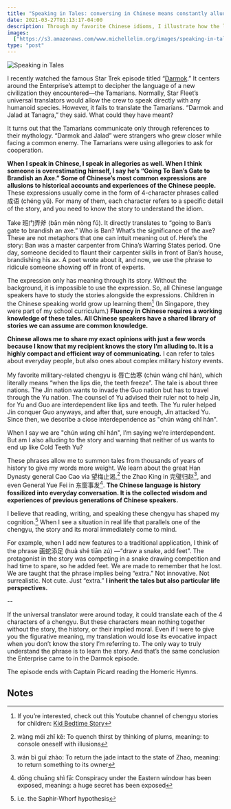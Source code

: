 ```yaml
---
title: "Speaking in Tales: conversing in Chinese means constantly alluding to folklore"
date: 2021-03-27T01:13:17-04:00
description: Through my favorite Chinese idioms, I illustrate how the language efficiently packs historical folklore into 4-character expressions and discuss the implications.
images:
  ["https://s3.amazonaws.com/www.michellelim.org/images/speaking-in-tales.jpg"]
type: "post"
---
```


![Speaking in Tales](https://s3.amazonaws.com/www.michellelim.org/images/speaking-in-tales.jpg "'Winged Spirits' from the National Museum of Asian Art")

I recently watched the famous Star Trek episode titled “[Darmok](https://en.wikipedia.org/wiki/Darmok).” It centers around the Enterprise’s attempt to decipher the language of a new civilization they encountered—the Tamarians. Normally, Star Fleet’s universal translators would allow the crew to speak directly with any humanoid species. However, it fails to translate the Tamarians. “Darmok and Jalad at Tanagra,” they said. What could they have meant?

It turns out that the Tamarians communicate only through references to their mythology. “Darmok and Jalad” were strangers who grew closer while facing a common enemy. The Tamarians were using allegories to ask for cooperation.

**When I speak in Chinese, I speak in allegories as well. When I think someone is overestimating himself, I say he’s “Going To Ban’s Gate to Brandish an Axe.” Some of Chinese’s most common expressions are allusions to historical accounts and experiences of the Chinese people.** These expressions usually come in the form of 4-character phrases called 成语 (chéng yǔ). For many of them, each character refers to a specific detail of the story, and you need to know the story to understand the idiom.

Take 班门弄斧 (bān mén nòng fǔ). It directly translates to “going to Ban’s gate to brandish an axe.” Who is Ban? What’s the significance of the axe? These are not metaphors that one can intuit meaning out of. Here’s the story: Ban was a master carpenter from China’s Warring States period. One day, someone decided to flaunt their carpenter skills in front of Ban’s house, brandishing his ax. A poet wrote about it, and now, we use the phrase to ridicule someone showing off in front of experts.

The expression only has meaning through its story. Without the background, it is impossible to use the expression. So, all Chinese language speakers have to study the stories alongside the expressions. Children in the Chinese speaking world grow up learning them[^1] (In Singapore, they were part of my school curriculum.) **Fluency in Chinese requires a working knowledge of these tales. All Chinese speakers have a shared library of stories we can assume are common knowledge.**

**Chinese allows me to share my exact opinions with just a few words because I know that my recipient knows the story I’m alluding to. It is a highly compact and efficient way of communicating.** I can refer to tales about everyday people, but also ones about complex military history events.

My favorite military-related chengyu is 唇亡齿寒 (chún wáng chǐ hán), which literally means “when the lips die, the teeth freeze”. The tale is about three nations. The Jin nation wants to invade the Guo nation but has to travel through the Yu nation. The counsel of Yu advised their ruler not to help Jin, for Yu and Guo are interdependent like lips and teeth. The Yu ruler helped Jin conquer Guo anyways, and after that, sure enough, Jin attacked Yu. Since then, we describe a close interdependence as "chún wáng chǐ hán".

When I say we are "chún wáng chǐ hán", I’m saying we’re interdependent. But am I also alluding to the story and warning that neither of us wants to end up like Cold Teeth Yu?

These phrases allow me to summon tales from thousands of years of history to give my words more weight. We learn about the great Han Dynasty general Cao Cao via 望梅止渴,[^2] the Zhao King in 完璧归赵[^3], and even General Yue Fei in 东窗事发[^4]. **The Chinese language is history fossilized into everyday conversation. It is the collected wisdom and experiences of previous generations of Chinese speakers.**

I believe that reading, writing, and speaking these chengyu has shaped my cognition.[^5] When I see a situation in real life that parallels one of the chengyu, the story and its moral immediately come to mind.

For example, when I add new features to a traditional application, I think of the phrase 画蛇添足 (huà shé tiān zú) —“draw a snake, add feet”. The protagonist in the story was competing in a snake drawing competition and had time to spare, so he added feet. We are made to remember that he lost. We are taught that the phrase implies being “extra.” Not innovative. Not surrealistic. Not cute. Just “extra.” **I inherit the tales but also particular life perspectives.**

--

If the universal translator were around today, it could translate each of the 4 characters of a chengyu. But these characters mean nothing together without the story, the history, or their implied moral. Even if I were to give you the figurative meaning, my translation would lose its evocative impact when you don’t know the story I’m referring to. The only way to truly understand the phrase is to learn the story. And that’s the same conclusion the Enterprise came to in the Darmok episode.

The episode ends with Captain Picard reading the Homeric Hymns.

<!-- Footnotes themselves at the bottom. -->

## Notes

[^1]: If you’re interested, check out this Youtube channel of chengyu stories for children: [Kid Bedtime Story](https://www.youtube.com/channel/UCKtMyk_moob-Gkw4tbwPT3Q)
[^2]: wàng méi zhǐ kě: To quench thirst by thinking of plums, meaning: to console oneself with illusions
[^3]: wán bì guī zhào: To return the jade intact to the state of Zhao, meaning: to return something to its owner
[^4]: dōng chuāng shì fā: Conspiracy under the Eastern window has been exposed, meaning: a huge secret has been exposed
[^5]: i.e. the Saphir-Whorf hypothesis
